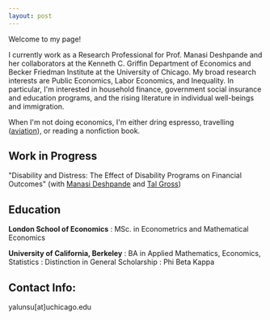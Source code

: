 ```yaml
---
layout: post
---
```


Welcome to my page! 

I currently work as a Research Professional for Prof. Manasi Deshpande and her collaborators at the Kenneth C. Griffin Department of Economics and Becker Friedman Institute at the University of Chicago. My broad research interests are Public Economics, Labor Economics, and Inequality. In particular, I'm interested in household finance, government social insurance and education programs, and the rising literature in individual well-beings and immigration.

When I'm not doing economics, I'm either dring espresso, travelling ([aviation](http://flightdiary.net/yalunsu)), or reading a nonfiction book. 

## Work in Progress
"Disability and Distress: The Effect of Disability Programs on Financial Outcomes" (with [Manasi Deshpande](https://sites.google.com/site/mdeshpandeecon) and [Tal Gross](sites.bu.edu/talgross/))

## Education
__London School of Economics__
  : MSc. in Econometrics and Mathematical Economics
  
__University of California, Berkeley__ 
  : BA in Applied Mathematics, Economics, Statistics
  : Distinction in General Scholarship
  : Phi Beta Kappa

## Contact Info:
   yalunsu[at]uchicago.edu
